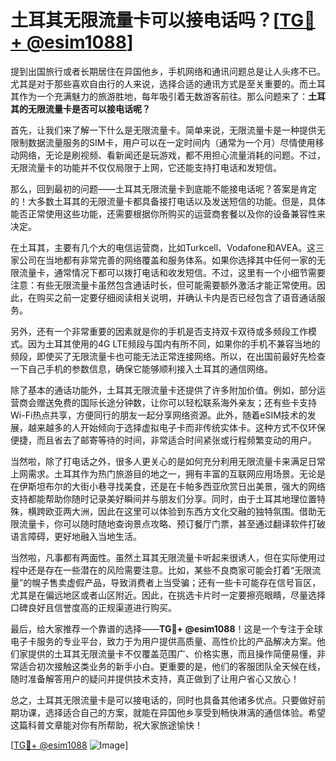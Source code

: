 # 土耳其无限流量卡可以接电话吗？[[TG💪+ @esim1088](https://t.me/s/esim1088)]

提到出国旅行或者长期居住在异国他乡，手机网络和通讯问题总是让人头疼不已。尤其是对于那些喜欢自由行的人来说，选择合适的通讯方式是至关重要的。而土耳其作为一个充满魅力的旅游胜地，每年吸引着无数游客前往。那么问题来了：**土耳其的无限流量卡是否可以接电话呢？**

首先，让我们来了解一下什么是无限流量卡。简单来说，无限流量卡是一种提供无限制数据流量服务的SIM卡，用户可以在一定时间内（通常为一个月）尽情使用移动网络，无论是刷视频、看新闻还是玩游戏，都不用担心流量消耗的问题。不过，无限流量卡的功能并不仅仅局限于上网，它还能支持打电话和发短信。

那么，回到最初的问题——土耳其无限流量卡到底能不能接电话呢？答案是肯定的！大多数土耳其的无限流量卡都具备接打电话以及发送短信的功能。但是，具体能否正常使用这些功能，还需要根据你所购买的运营商套餐以及你的设备兼容性来决定。

在土耳其，主要有几个大的电信运营商，比如Turkcell、Vodafone和AVEA。这三家公司在当地都有非常完善的网络覆盖和服务体系。如果你选择其中任何一家的无限流量卡，通常情况下都可以拨打电话和收发短信。不过，这里有一个小细节需要注意：有些无限流量卡虽然包含通话时长，但可能需要额外激活才能正常使用。因此，在购买之前一定要仔细阅读相关说明，并确认卡内是否已经包含了语音通话服务。

另外，还有一个非常重要的因素就是你的手机是否支持双卡双待或多频段工作模式。因为土耳其使用的4G LTE频段与国内有所不同，如果你的手机不兼容当地的频段，即使买了无限流量卡也可能无法正常连接网络。所以，在出国前最好先检查一下自己手机的参数信息，确保它能够顺利接入土耳其的通信网络。

除了基本的通话功能外，土耳其无限流量卡还提供了许多附加价值。例如，部分运营商会赠送免费的国际长途分钟数，让你可以轻松联系海外亲友；还有些卡支持Wi-Fi热点共享，方便同行的朋友一起分享网络资源。此外，随着eSIM技术的发展，越来越多的人开始倾向于选择虚拟电子卡而非传统实体卡。这种方式不仅环保便捷，而且省去了邮寄等待的时间，非常适合时间紧张或行程频繁变动的用户。

当然啦，除了打电话之外，很多人更关心的是如何充分利用无限流量卡来满足日常上网需求。土耳其作为热门旅游目的地之一，拥有丰富的互联网应用场景。无论是在伊斯坦布尔的大街小巷寻找美食，还是在卡帕多西亚欣赏日出美景，强大的网络支持都能帮助你随时记录美好瞬间并与朋友们分享。同时，由于土耳其地理位置特殊，横跨欧亚两大洲，因此在这里可以体验到东西方文化交融的独特氛围。借助无限流量卡，你可以随时随地查询景点攻略、预订餐厅门票，甚至通过翻译软件打破语言障碍，更好地融入当地生活。

当然啦，凡事都有两面性。虽然土耳其无限流量卡听起来很诱人，但在实际使用过程中还是存在一些潜在的风险需要注意。比如，某些不良商家可能会打着“无限流量”的幌子售卖虚假产品，导致消费者上当受骗；还有一些卡可能存在信号盲区，尤其是在偏远地区或者山区附近。因此，在挑选卡片时一定要擦亮眼睛，尽量选择口碑良好且信誉度高的正规渠道进行购买。

最后，给大家推荐一个靠谱的选择——**TG💪+ @esim1088**！这是一个专注于全球电子卡服务的专业平台，致力于为用户提供高质量、高性价比的产品解决方案。他们家提供的土耳其无限流量卡不仅覆盖范围广、价格实惠，而且操作简便易懂，非常适合初次接触这类业务的新手小白。更重要的是，他们的客服团队全天候在线，随时准备解答用户的疑问并提供技术支持，真正做到了让用户省心又放心！

总之，土耳其无限流量卡是可以接电话的，同时也具备其他诸多优点。只要做好前期功课，选择适合自己的方案，就能在异国他乡享受到畅快淋漓的通信体验。希望这篇科普文章能对你有所帮助，祝大家旅途愉快！

[[TG💪+ @esim1088](https://t.me/s/esim1088) ![Image](https://i.postimg.cc/4NQfJmqS/Snipaste-2025-05-13-00-14-12.png)]